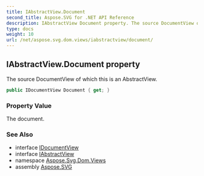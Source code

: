 ```yaml
---
title: IAbstractView.Document
second_title: Aspose.SVG for .NET API Reference
description: IAbstractView Document property. The source DocumentView of which this is an AbstractView
type: docs
weight: 10
url: /net/aspose.svg.dom.views/iabstractview/document/
---
```

## IAbstractView.Document property

The source DocumentView of which this is an AbstractView.

```csharp
public IDocumentView Document { get; }
```

### Property Value

The document.

### See Also

* interface [IDocumentView](../../idocumentview/)
* interface [IAbstractView](../)
* namespace [Aspose.Svg.Dom.Views](../../../aspose.svg.dom.views/)
* assembly [Aspose.SVG](../../../)
